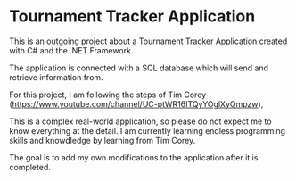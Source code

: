 # Tournament Tracker Application

This is an outgoing project about a Tournament Tracker Application created with C# and the .NET Framework.



The application is connected with a SQL database which will send and retrieve information from.



For this project, I am following the steps of Tim Corey (https://www.youtube.com/channel/UC-ptWR16ITQyYOglXyQmpzw),

This is a complex real-world application, so please do not expect me to know everything at the detail. I am currently learning endless
programming skills and knowdledge by learning from Tim Corey.

The goal is to add my own modifications to the application after it is completed.
